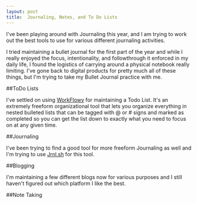 ```yaml
---
layout: post
title:  Journaling, Notes, and To Do Lists
---
```

I've been playing around with Journaling this year, and I am trying to work out
the best tools to use for various different journaling activities.

I tried maintaining a bullet journal for the first part of the year and while I
really enjoyed the focus, intentionality, and followthrough it enforced in my
daily life, I found the logistics of carrying around a physical notebook really
limiting. I've gone back to digital products for pretty much all of these
things, but I'm trying to take my Bullet Journal practice with me.

##ToDo Lists

I've settled on using [WorkFlowy](workflowy.com) for maintaining a Todo List.
It's an extremely freeform organizational tool that lets you organize
everything in nested bulleted lists that can be tagged with @ or # signs and
marked as completed so you can get the list down to exactly what you need to
focus on at any given time.

##Journaling

I've been trying to find a good tool for more freeform Journaling as well and
I'm trying to use [Jrnl.sh](jrnl.sh) for this tool.

##Blogging

I'm maintaining a few different blogs now for various purposes and I still
haven't figured out which platform I like the best.

##Note Taking


